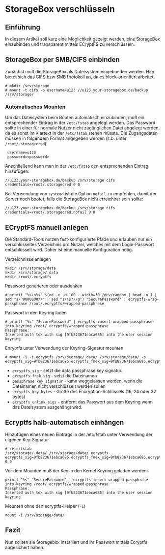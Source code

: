 # StorageBox verschlüsseln

## Einführung

In diesem Artikel soll kurz eine Möglichkeit gezeigt werden, eine StorageBox einzubinden und transparent mittels ECryptFS zu verschlüsseln.

## StorageBox per SMB/CIFS einbinden

Zunächst muß die StorageBox als Dateisystem eingebunden werden. Hier bietet sich das CIFS bzw SMB Protokoll an, da es block-orientiert arbeitet.

```
# mkdir /srv/storage
# mount -t cifs -o username=u123 //u123.your-storagebox.de/backup /srv/storage/
```

### Automatisches Mounten

Um das Dateisystem beim Booten automatisch einzubinden, muß ein entsprechender Eintrag in der `/etc/fstab` angelegt werden. Das Password sollte in einer für normale Nutzer nicht zugänglichen Datei abgelegt werden, da es sonst im Klartext in der `/etc/fstab` stehen müsste. Die Zugangsdaten müssen in folgendem Format angegeben werden (z.b. unter `/root/.storagecred`):

```
 username=u123
 password=<password>
```

Anschließend kann man in der `/etc/fstab` den entsprechenden Eintrag hinzufügen:

`//u123.your-storagebox.de/backup /srv/storage cifs credentials=/root/.storagecred 0 0`

Bei Verwendung von `systemd` ist die Option `nofail` zu empfehlen, damit der Server noch bootet, falls die StorageBox nicht erreichbar sein sollte:

`//u123.your-storagebox.de/backup /srv/storage cifs credentials=/root/.storagecred,nofail 0 0`

## ECryptFS manuell anlegen

Die Standard-Tools nutzen fest-konfigurierte Pfade und erlauben nur ein verschlüsseltes Verzeichnis pro Nutzer, welches mit dem Login-Passwort entschlüsselt wird. Daher ist eine manuelle Konfiguration nötig.

Verzeichnisse anlegen 

```
mkdir /srv/storage/data
mkdir /srv/storage/.data
mkdir /root/.ecryptfs
```

Password generieren oder ausdenken 

```
# printf "%s\n%s" $(od -x -N 100 --width=30 /dev/random | head -n 1 | sed "s/^0000000//" | sed "s/\s*//g") "SecurePassword" | ecryptfs-wrap-passphrase /root/.ecryptfs/wrapped-passphrase
```

Passwort in den Keyring laden 

```
# printf "%s" "SecurePassword" | ecryptfs-insert-wrapped-passphrase-into-keyring /root/.ecryptfs/wrapped-passphrase
Passphrase:
Inserted auth tok with sig [9fb823671ebca685] into the user session keyring
```

Enryptfs unter Verwendung der Keyring-Signatur mounten 

```
# mount -i -t ecryptfs /srv/storage/.data/ /srv/storage/data/ -o ecryptfs_sig=9fb823671ebca685,ecryptfs_fnek_sig=9fb823671ebca685,ecryptfs_cipher=aes,ecryptfs_key_bytes=32,ecryptfs_unlink_sigs
```
* `ecryptfs_sig` - setzt die data passphrase key signatur.
* `ecryptfs_fnek_sig` - setzt die Dateinamen 
* `passphrase key signatur` - kann weggelassen werden, wenn die Dateinamen nicht verschlüsselt werden sollen
* `ecryptfs_key_bytes` - Größe des Encryption-Schlüssels (16, 24 oder 32 bytes)
* `ecryptfs_unlink_sigs` - entfernt das Passwort aus dem Keyring wenn das Dateisystem ausgehängt wird. 

## Ecryptfs halb-automatisch einhängen

Hinzufügen eines neuen Eintrags in der /etc/fstab unter Verwendung der eigenen Key-Signatur

```
# /etc/fstab
/srv/storage/.data/ /srv/storage/data/ ecryptfs ecryptfs_sig=9fb823671ebca685,ecryptfs_fnek_sig=9fb823671ebca685,ecryptfs_cipher=aes,ecryptfs_key_bytes=32,ecryptfs_unlink_sigs,noauto 0 0
```

Vor dem Mounten muß der Key in den Kernel Keyring geladen werden:

```
printf "%s" "SecurePassword" | ecryptfs-insert-wrapped-passphrase-into-keyring /root/.ecryptfs/wrapped-passphrase
Passphrase:
Inserted auth tok with sig [9fb823671ebca685] into the user session keyring
```

Mounten ohne den ecryptfs-Helper (`-i`)

`mount -i /srv/storage/data/`

## Fazit
Nun sollten sie Storagebox installiert und ihr Passwort mittels Ecryptfs abgesichert haben.
